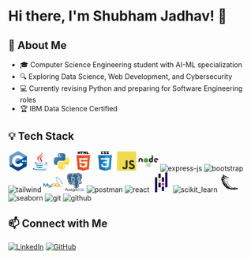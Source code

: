 # Hi there, I'm Shubham Jadhav! 👋

## 🚀 About Me
- 🎓 Computer Science Engineering student with AI-ML specialization
- 🔍 Exploring Data Science, Web Development, and Cybersecurity
- 💻 Currently revising Python and preparing for Software Engineering roles
- 🏆 IBM Data Science Certified

## 💡 Tech Stack
<p align="left" style="text-decoration: none;"> 
  <a href="https://www.w3schools.com/cpp/" target="_blank" rel="noreferrer" style="text-decoration: none;"> 
      <img src="https://raw.githubusercontent.com/devicons/devicon/master/icons/cplusplus/cplusplus-original.svg" alt="cplusplus" width="40" height="40"/> 
  </a> 
  <a href="https://www.java.com" target="_blank" rel="noreferrer" style="text-decoration: none;"> 
      <img src="https://raw.githubusercontent.com/devicons/devicon/master/icons/java/java-original.svg" alt="java" width="40" height="40"/> 
  </a> 
  <a href="https://www.python.org" target="_blank" rel="noreferrer" style="text-decoration: none;"> 
      <img src="https://raw.githubusercontent.com/devicons/devicon/master/icons/python/python-original.svg" alt="python" width="40" height="40"/> 
  </a> 
  <a href="https://www.w3.org/html/" target="_blank" rel="noreferrer" style="text-decoration: none;"> 
      <img src="https://raw.githubusercontent.com/devicons/devicon/master/icons/html5/html5-original-wordmark.svg" alt="html5" width="40" height="40"/> 
  </a> 
  <a href="https://www.w3schools.com/css/" target="_blank" rel="noreferrer" style="text-decoration: none;"> 
      <img src="https://raw.githubusercontent.com/devicons/devicon/master/icons/css3/css3-original-wordmark.svg" alt="css3" width="40" height="40"/> 
  </a> 
  <a href="https://developer.mozilla.org/en-US/docs/Web/JavaScript" target="_blank" rel="noreferrer" style="text-decoration: none;"> 
      <img src="https://raw.githubusercontent.com/devicons/devicon/master/icons/javascript/javascript-original.svg" alt="javascript" width="40" height="40"/> 
  </a> 
  <a href="https://nodejs.org" target="_blank" rel="noreferrer" style="text-decoration: none;"> 
      <img src="https://raw.githubusercontent.com/devicons/devicon/master/icons/nodejs/nodejs-original-wordmark.svg" alt="nodejs" width="40" height="40"/> 
  </a> 
  <a href="https://expressjs.com" target="_blank" rel="noreferrer" style="text-decoration: none;"> 
      <img width="40" height="40" src="https://th.bing.com/th/id/OIP.1ji9NLQl3sOXktSoEYnt3wHaHa?rs=1&pid=ImgDetMain" alt="express-js"/>
  </a> 
  <a href="https://getbootstrap.com" target="_blank" rel="noreferrer" style="text-decoration: none;"> 
      <img src="https://upload.wikimedia.org/wikipedia/commons/b/b2/Bootstrap_logo.svg" alt="bootstrap" width="40" height="40"/> 
  </a>
  <a href="https://tailwindcss.com/" target="_blank" rel="noreferrer" style="text-decoration: none;"> 
      <img src="https://www.vectorlogo.zone/logos/tailwindcss/tailwindcss-icon.svg" alt="tailwind" width="40" height="40"/> 
  </a> 
  <a href="https://www.mysql.com/" target="_blank" rel="noreferrer" style="text-decoration: none;"> 
      <img src="https://raw.githubusercontent.com/devicons/devicon/master/icons/mysql/mysql-original-wordmark.svg" alt="mysql" width="40" height="40"/> 
  </a> 
  <a href="https://www.postgresql.org" target="_blank" rel="noreferrer" style="text-decoration: none;"> 
      <img src="https://raw.githubusercontent.com/devicons/devicon/master/icons/postgresql/postgresql-original-wordmark.svg" alt="postgresql" width="40" height="40"/> 
  </a> 
  <a href="https://postman.com" target="_blank" rel="noreferrer" style="text-decoration: none;"> 
      <img src="https://www.vectorlogo.zone/logos/getpostman/getpostman-icon.svg" alt="postman" width="40" height="40"/> 
  </a> 
  <a href="https://reactjs.org/" target="_blank" rel="noreferrer" style="text-decoration: none;"> 
      <img src="https://upload.wikimedia.org/wikipedia/commons/a/a7/React-icon.svg" alt="react" width="40" height="40"/> 
  </a>
  <a href="https://pandas.pydata.org/" target="_blank" rel="noreferrer" style="text-decoration: none;"> 
      <img src="https://raw.githubusercontent.com/devicons/devicon/2ae2a900d2f041da66e950e4d48052658d850630/icons/pandas/pandas-original.svg" alt="pandas" width="40" height="40"/> 
  </a> 
  <a href="https://scikit-learn.org/" target="_blank" rel="noreferrer" style="text-decoration: none;"> 
      <img src="https://upload.wikimedia.org/wikipedia/commons/0/05/Scikit_learn_logo_small.svg" alt="scikit_learn" width="40" height="40"/> 
  </a>
  <a href="https://flask.palletsprojects.com/" target="_blank" rel="noreferrer" style="text-decoration: none;"> 
      <img src="https://raw.githubusercontent.com/devicons/devicon/master/icons/flask/flask-original.svg" alt="flask" width="40" height="40"/> 
  </a>
  <a href="https://seaborn.pydata.org/" target="_blank" rel="noreferrer" style="text-decoration: none;"> 
      <img src="https://seaborn.pydata.org/_images/logo-mark-lightbg.svg" alt="seaborn" width="40" height="40"/> 
  </a> 
  <a href="https://git-scm.com/" target="_blank" rel="noreferrer" style="text-decoration: none;"> 
      <img src="https://www.vectorlogo.zone/logos/git-scm/git-scm-icon.svg" alt="git" width="40" height="40"/> 
  </a> 
  <a href="https://github.com/" target="_blank" rel="noreferrer" style="text-decoration: none;"> 
    <img src="https://upload.wikimedia.org/wikipedia/commons/9/91/Octicons-mark-github.svg" alt="github" width="40" height="40"/> 
  </a> 
</p>


## 📫 Connect with Me
[![LinkedIn](https://img.shields.io/badge/-LinkedIn-blue?style=flat&logo=linkedin)](https://www.linkedin.com/in/shubham-jadhav)
[![GitHub](https://img.shields.io/badge/-GitHub-black?style=flat&logo=github)](https://github.com/Shubham-J-31)
